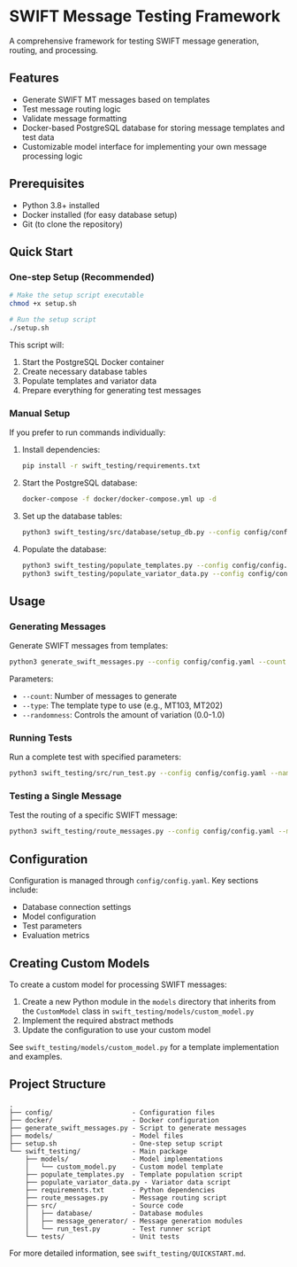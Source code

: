 # SWIFT Message Testing Framework

A comprehensive framework for testing SWIFT message generation, routing, and processing.

## Features

- Generate SWIFT MT messages based on templates
- Test message routing logic
- Validate message formatting
- Docker-based PostgreSQL database for storing message templates and test data
- Customizable model interface for implementing your own message processing logic

## Prerequisites

- Python 3.8+ installed
- Docker installed (for easy database setup)
- Git (to clone the repository)

## Quick Start

### One-step Setup (Recommended)

```bash
# Make the setup script executable
chmod +x setup.sh

# Run the setup script
./setup.sh
```

This script will:
1. Start the PostgreSQL Docker container
2. Create necessary database tables
3. Populate templates and variator data
4. Prepare everything for generating test messages

### Manual Setup

If you prefer to run commands individually:

1. Install dependencies:
   ```bash
   pip install -r swift_testing/requirements.txt
   ```

2. Start the PostgreSQL database:
   ```bash
   docker-compose -f docker/docker-compose.yml up -d
   ```

3. Set up the database tables:
   ```bash
   python3 swift_testing/src/database/setup_db.py --config config/config.yaml
   ```

4. Populate the database:
   ```bash
   python3 swift_testing/populate_templates.py --config config/config.yaml
   python3 swift_testing/populate_variator_data.py --config config/config.yaml
   ```

## Usage

### Generating Messages

Generate SWIFT messages from templates:

```bash
python3 generate_swift_messages.py --config config/config.yaml --count 10 --type MT103
```

Parameters:
- `--count`: Number of messages to generate
- `--type`: The template type to use (e.g., MT103, MT202)
- `--randomness`: Controls the amount of variation (0.0-1.0)

### Running Tests

Run a complete test with specified parameters:

```bash
python3 swift_testing/src/run_test.py --config config/config.yaml --name "Test Run" --description "Testing routing" --messages 20
```

### Testing a Single Message

Test the routing of a specific SWIFT message:

```bash
python3 swift_testing/route_messages.py --config config/config.yaml --message "{1:F01BANKXXXXXYYY}{2:O1030919111026BANKZZZZ}{4::20:REF12345678:32A:091026EUR12500,00:50K:/123456789:ORDERING CUSTOMER:71A:SHA-}"
```

## Configuration

Configuration is managed through `config/config.yaml`. Key sections include:
- Database connection settings
- Model configuration
- Test parameters
- Evaluation metrics

## Creating Custom Models

To create a custom model for processing SWIFT messages:

1. Create a new Python module in the `models` directory that inherits from the `CustomModel` class in `swift_testing/models/custom_model.py`
2. Implement the required abstract methods
3. Update the configuration to use your custom model

See `swift_testing/models/custom_model.py` for a template implementation and examples.

## Project Structure

```
.
├── config/                    - Configuration files
├── docker/                    - Docker configuration
├── generate_swift_messages.py - Script to generate messages
├── models/                    - Model files
├── setup.sh                   - One-step setup script
└── swift_testing/             - Main package
    ├── models/                - Model implementations
    │   └── custom_model.py    - Custom model template
    ├── populate_templates.py  - Template population script
    ├── populate_variator_data.py - Variator data script
    ├── requirements.txt       - Python dependencies
    ├── route_messages.py      - Message routing script
    ├── src/                   - Source code
    │   ├── database/          - Database modules
    │   ├── message_generator/ - Message generation modules
    │   └── run_test.py        - Test runner script
    └── tests/                 - Unit tests
```

For more detailed information, see `swift_testing/QUICKSTART.md`.
